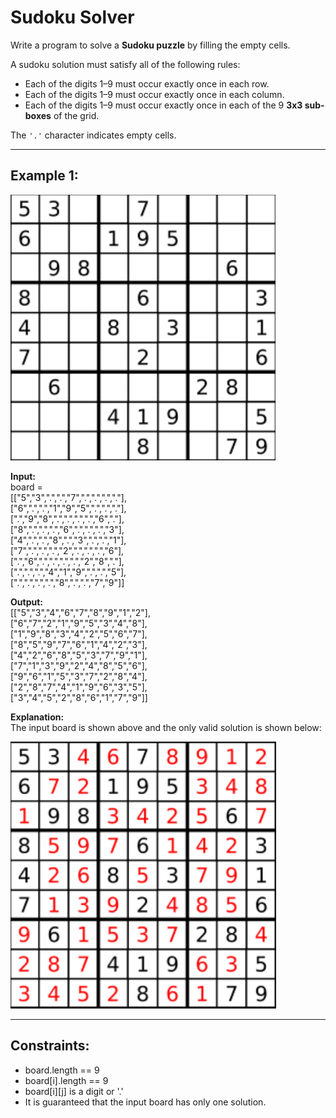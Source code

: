# Sudoku Solver

Write a program to solve a **Sudoku puzzle** by filling the empty cells.

A sudoku solution must satisfy all of the following rules:

- Each of the digits 1–9 must occur exactly once in each row.
- Each of the digits 1–9 must occur exactly once in each column.
- Each of the digits 1–9 must occur exactly once in each of the 9 **3x3 sub-boxes** of the grid.

The `'.'` character indicates empty cells.

---

## Example 1:

![InputPic](InputPic.png)

**Input:**  
board =  
[["5","3",".",".","7",".",".",".","."],  
 ["6",".",".","1","9","5",".",".","."],  
 [".","9","8",".",".",".",".","6","."],  
 ["8",".",".",".","6",".",".",".","3"],  
 ["4",".",".","8",".","3",".",".","1"],  
 ["7",".",".",".","2",".",".",".","6"],  
 [".","6",".",".",".",".","2","8","."],  
 [".",".",".","4","1","9",".",".","5"],  
 [".",".",".",".","8",".",".","7","9"]]

**Output:**  
[["5","3","4","6","7","8","9","1","2"],  
 ["6","7","2","1","9","5","3","4","8"],  
 ["1","9","8","3","4","2","5","6","7"],  
 ["8","5","9","7","6","1","4","2","3"],  
 ["4","2","6","8","5","3","7","9","1"],  
 ["7","1","3","9","2","4","8","5","6"],  
 ["9","6","1","5","3","7","2","8","4"],  
 ["2","8","7","4","1","9","6","3","5"],  
 ["3","4","5","2","8","6","1","7","9"]]

**Explanation:**  
The input board is shown above and the only valid solution is shown below:

![OutputPic](SolutionPic.png)

---

## Constraints:

- board.length == 9
- board[i].length == 9
- board[i][j] is a digit or '.'
- It is guaranteed that the input board has only one solution.
